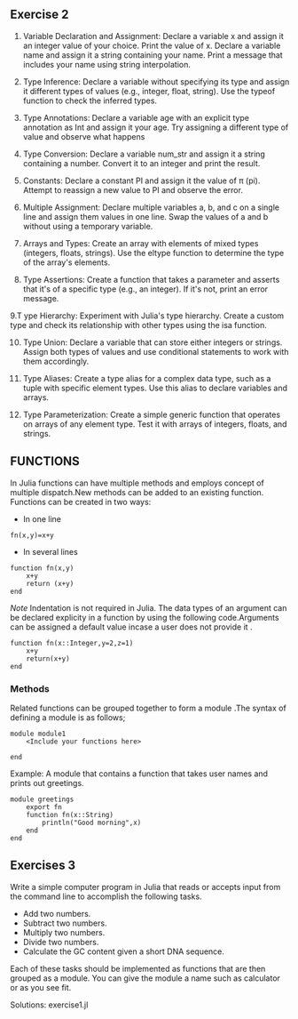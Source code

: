 
## Exercise 2

1. Variable Declaration and Assignment:
Declare a variable x and assign it an integer value of your choice. Print the value of x.
Declare a variable name and assign it a string containing your name. Print a message that includes your name using string interpolation.

2. Type Inference:
Declare a variable without specifying its type and assign it different types of values (e.g., integer, float, string). Use the typeof function to check the inferred types.

3. Type Annotations:
Declare a variable age with an explicit type annotation as Int and assign it your age. Try assigning a different type of value and observe what happens

4. Type Conversion:
Declare a variable num_str and assign it a string containing a number. Convert it to an integer and print the result.

5. Constants:
Declare a constant PI and assign it the value of π (pi). Attempt to reassign a new value to PI and observe the error.

6. Multiple Assignment:
Declare multiple variables a, b, and c on a single line and assign them values in one line. Swap the values of a and b without using a temporary variable.

7. Arrays and Types:
Create an array with elements of mixed types (integers, floats, strings). Use the eltype function to determine the type of the array's elements.

8. Type Assertions:
Create a function that takes a parameter and asserts that it's of a specific type (e.g., an integer). If it's not, print an error message.

9.T ype Hierarchy:
Experiment with Julia's type hierarchy. Create a custom type and check its relationship with other types using the isa function.

10. Type Union:
Declare a variable that can store either integers or strings. Assign both types of values and use conditional statements to work with them accordingly.

11. Type Aliases:
Create a type alias for a complex data type, such as a tuple with specific element types. Use this alias to declare variables and arrays.

12. Type Parameterization:
Create a simple generic function that operates on arrays of any element type. Test it with arrays of integers, floats, and strings.

## FUNCTIONS
In Julia functions can have multiple methods and employs concept of multiple dispatch.New methods can be added to an existing function.
Functions can be created in two ways:

* In one line

```
fn(x,y)=x+y

```

* In several lines

```
function fn(x,y)
    x+y
    return (x+y)
end

```
*Note*
Indentation is not required in Julia. 
The data types of an argument can be declared explicity in a function by using the following code.Arguments can be assigned a default value incase a user does not provide it .

```
function fn(x::Integer,y=2,z=1)
    x+y
    return(x+y)
end

```
### Methods 
Related functions can be grouped together to form a module .The syntax of defining a module is as follows;

```
module module1
    <Include your functions here>

end
```
Example: A module that contains a function that takes user names and prints out greetings.
```
module greetings
    export fn
    function fn(x::String)
        println("Good morning",x)
    end
end
```
## Exercises 3
Write a simple computer program in Julia that reads or accepts input from the command line to accomplish the following tasks. 

* Add two numbers.
* Subtract two numbers.
* Multiply two numbers.
* Divide two numbers.
* Calculate the GC content given a short DNA sequence. 

Each of these tasks should be implemented as functions that are then grouped as a module. You can give the module a name such as calculator or as you see fit. 

Solutions: exercise1.jl


